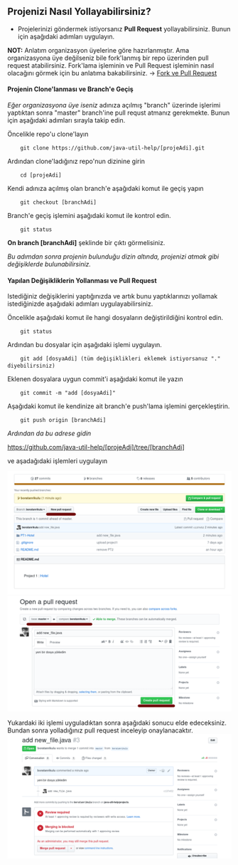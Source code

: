 ## Projenizi Nasıl Yollayabilirsiniz? 

- Projelerinizi göndermek istiyorsanız **Pull Request** yollayabilirsiniz. Bunun için aşağıdaki adımları uygulayın.

**NOT:** Anlatım organizasyon üyelerine göre hazırlanmıştır. Ama organizasyona üye değilseniz bile fork'lanmış bir repo üzerinden pull request atabilirsiniz. Fork'lama işleminin ve Pull Request işleminin nasıl olacağını görmek için bu anlatıma bakabilirsiniz. -> [Fork ve Pull Request](https://github.com/java-util-help/projects)

#### Projenin Clone'lanması ve Branch'e Geçiş

*Eğer organizasyona üye iseniz* adınıza açılmış "branch" üzerinde işlerimi yaptıktan sonra "master" branch'ine pull requst atmanız gerekmekte. Bunun için aşağıdaki adımları sırayla takip edin.

Öncelikle repo'u clone'layın
```
	git clone https://github.com/java-util-help/[projeAdi].git
```  

Ardından clone'ladığınız repo'nun dizinine girin
```
	cd [projeAdi]
```  

Kendi adınıza açılmış olan branch'e aşağıdaki komut ile geçiş yapın
```
	git checkout [branchAdi]
```

Branch'e geçiş işlemini aşağıdaki komut ile kontrol edin.
```
	git status
```
**On branch [branchAdi]** şeklinde bir çıktı görmelisiniz.

*Bu adımdan sonra projenin bulunduğu dizin altında, projenizi atmak gibi değişiklerde bulunabilirsiniz.*  


#### Yapılan Değişikliklerin Yollanması ve Pull Request

Istediğiniz değişiklerini yaptığınızda ve artık bunu yaptıklarınızı yollamak istediğinizde aşağıdaki adımları uygulayabilirsiniz.

Öncelikle aşağıdaki komut ile hangi dosyaların değiştirildiğini kontrol edin.
```
	git status
```

Ardından bu dosyalar için aşağıdaki işlemi uygulayın.
```
	git add [dosyaAdi] (tüm değişiklikleri eklemek istiyorsanuz "." diyebilirsiniz)
```

Eklenen dosyalara uygun commit'i aşağıdaki komut ile yazın
```
	git commit -m "add [dosyaAdi]"
```

Aşağıdaki komut ile kendinize ait branch'e push'lama işlemini gerçekleştirin.
```
	git push origin [branchAdi]
```

*Ardından da bu adrese gidin*

https://github.com/java-util-help/[projeAdi]/tree/[branchAdi]

ve aşadağıdaki işlemleri uygulayın

![1](pics/1.png)  
![2](pics/2.png)  

Yukardaki iki işlemi uyguladıktan sonra aşağıdaki sonucu elde edeceksiniz. Bundan sonra yolladığınız pull request inceleyip onaylanacaktır.  
![3](pics/3.png)